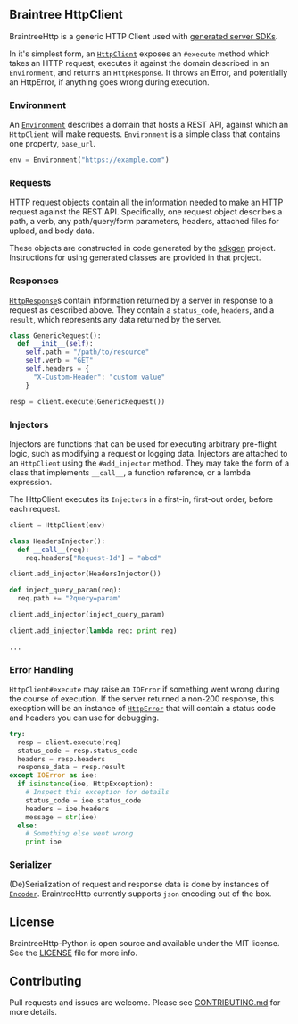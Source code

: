 ## Braintree HttpClient

BraintreeHttp is a generic HTTP Client used with [generated server SDKs](https://github.braintreeps.com/dx/sdkgen).

In it's simplest form, an [`HttpClient`](./braintreehttp/http_client.py) exposes an `#execute` method which takes an HTTP request, executes it against the domain described in an `Environment`, and returns an `HttpResponse`. It throws an Error, and potentially an HttpError, if anything goes wrong during execution.

### Environment

An [`Environment`](./braintreehttp/environment.py) describes a domain that hosts a REST API, against which an `HttpClient` will make requests. `Environment` is a simple class that contains one property, `base_url`.

```py
env = Environment("https://example.com")
```

### Requests

HTTP request objects contain all the information needed to make an HTTP request against the REST API. Specifically, one request object describes a path, a verb, any path/query/form parameters, headers, attached files for upload, and body data.

These objects are constructed in code generated by the [sdkgen](http://github.braintreeps.com/dx/sdkgen) project. Instructions for using generated classes are provided in that project.

### Responses

[`HttpResponse`](./braintreehttp/http_response.py)s contain information returned by a server in response to a request as described above. They contain a `status_code`, `headers`, and a `result`, which represents any data returned by the server.

```py
class GenericRequest():
  def __init__(self):
    self.path = "/path/to/resource"
    self.verb = "GET"
    self.headers = {
      "X-Custom-Header": "custom value"
    }

resp = client.execute(GenericRequest())
```

### Injectors

Injectors are functions that can be used for executing arbitrary pre-flight logic, such as modifying a request or logging data. Injectors are attached to an `HttpClient` using the `#add_injector` method. They may take the form of a class that implements `__call__`, a function reference, or a lambda expression.

The HttpClient executes its `Injector`s in a first-in, first-out order, before each request.

```py
client = HttpClient(env)

class HeadersInjector():
  def __call__(req):
    req.headers["Request-Id"] = "abcd"

client.add_injector(HeadersInjector())

def inject_query_param(req):
  req.path += "?query=param"

client.add_injector(inject_query_param)

client.add_injector(lambda req: print req)

...
```

### Error Handling

`HttpClient#execute` may raise an `IOError` if something went wrong during the course of execution. If the server returned a non-200 response, this execption will be an instance of [`HttpError`](./braintreehttp/http_error.py) that will contain a status code and headers you can use for debugging. 

```py
try:
  resp = client.execute(req)
  status_code = resp.status_code
  headers = resp.headers
  response_data = resp.result
except IOError as ioe:
  if isinstance(ioe, HttpException):
    # Inspect this exception for details
    status_code = ioe.status_code
    headers = ioe.headers
    message = str(ioe)
  else:
    # Something else went wrong
    print ioe
```

### Serializer
(De)Serialization of request and response data is done by instances of [`Encoder`](./braintreehttp/encoder.py). BraintreeHttp currently supports `json` encoding out of the box.

## License
BraintreeHttp-Python is open source and available under the MIT license. See the [LICENSE](./LICENSE) file for more info.

## Contributing
Pull requests and issues are welcome. Please see [CONTRIBUTING.md](./CONTRIBUTING.md) for more details.
